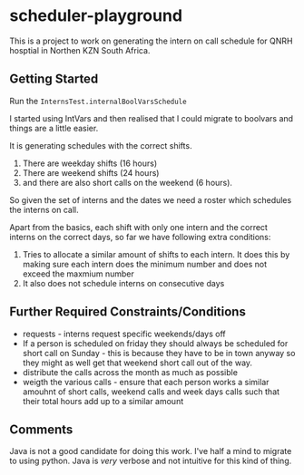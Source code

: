 # scheduler-playground

This is a project to work on generating the intern on call schedule for QNRH hosptial in Northen KZN South Africa.

## Getting Started

Run the `InternsTest.internalBoolVarsSchedule`

I started using IntVars and then realised that I could migrate to boolvars and things are a little easier.

It is generating schedules with the correct shifts.

1. There are weekday shifts (16 hours)
2. There are weekend shifts (24 hours)
3. and there are also short calls on the weekend (6 hours).

So given the set of interns and the dates we need a roster which schedules the interns on call.

Apart from the basics, each shift with only one intern and the correct interns on the correct days, so far we have following extra conditions:

1. Tries to allocate a similar amount of shifts to each intern. It does this by making sure each intern does the minimum number and does not exceed the maxmium number
2. It also does not schedule interns on consecutive days

## Further Required Constraints/Conditions

* requests - interns request specific weekends/days off
* If a person is scheduled on friday they should always be scheduled for short call on Sunday - this is because they have to be in town anyway so they might as well get that weekend short call out of the way.
* distribute the calls across the month as much as possible
* weigth the various calls - ensure that each person works a similar amouhnt of short calls, weekend calls and week days calls such that their total hours add up to a similar amount

## Comments

Java is not a good candidate for doing this work. I've half a mind to migrate to using python. Java is _very_ verbose and not intuitive for this kind of thing.

